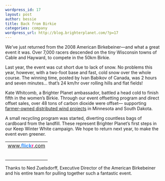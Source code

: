```yaml
--- 
wordpress_id: 17
layout: post
author: bessie
title: Back from Birkie
categories: company
wordpress_url: http://blog.brighterplanet.com/?p=17
---
```

We’ve just returned from the 2008 American Birkebeiner—and what a great event it was. Over 7,000 racers descended on the tiny Wisconsin towns of Cable and Hayward, to compete in the 50km Birkie.

Last year, the event was cut short due to lack of snow. No problems this year, however, with a two-foot base and fast, cold snow over the whole course. The winning time, posted by Ivan Babikov of Canada, was 2 hours and seven minutes… that’s 24 km/hr over rolling hills and flat fields!

Kate Whitcomb, a Brighter Planet ambassador, battled a head cold to finish fifth in the women’s Birkie. Through our event offsetting program and direct offset sales, over 48 tons of carbon dioxide were offset— supporting <a href="http://brighterplanet.com/projects/farmer_owned_distributed_wind">farmer-owned distributed wind projects</a> in Minnesota and South Dakota.

A small recycling program was started, diverting countless bags of cardboard from the landfill. These represent Brighter Planet’s first steps in our Keep Winter White campaign. We hope to return next year, to make the event even greener.

<!-- #flickr_badge_source_txt {padding:0; font: 11px Arial, Helvetica, Sans serif; color:#666666;} #flickr_badge_icon {display:block !important; margin:0 !important; border: 1px solid rgb(0, 0, 0) !important;} #flickr_icon_td {padding:0 5px 0 0 !important;} .flickr_badge_image {text-align:center !important;} .flickr_badge_image img {border: 1px solid black !important;} #flickr_www {display:block; padding:0 10px 0 10px !important; font: 11px Arial, Helvetica, Sans serif !important; color:#3993ff !important;} #flickr_badge_uber_wrapper a:hover, #flickr_badge_uber_wrapper a:link, #flickr_badge_uber_wrapper a:active, #flickr_badge_uber_wrapper a:visited {text-decoration:none !important; background:inherit !important;color:#3993ff;} #flickr_badge_wrapper {background-color:#ffffff;border: solid 1px #000000} #flickr_badge_source {padding:0 !important; font: 11px Arial, Helvetica, Sans serif !important; color:#666666 !important;} -->
<table id="flickr_badge_uber_wrapper" border="0" cellspacing="10" cellpadding="0">
<tbody>
<tr>
<td><a id="flickr_www" onclick="window.open(this.href);return false;" href="http://www.flickr.com">www.<strong style="color:#3993ff">flick<span style="color: #ff1c92;">r</span></strong>.com</a>
<table id="flickr_badge_wrapper" border="0" cellspacing="10" cellpadding="0"><script src="http://www.flickr.com/badge_code_v2.gne?count=3&amp;display=random&amp;size=m&amp;layout=v&amp;source=user_set&amp;user=13949611%40N08&amp;set=72157603995509721&amp;context=in%2Fset-72157603995509721%2F" type="text/javascript">&nbsp;</script></table>
</td>
</tr>
</tbody></table>
Thanks to Ned Zuelsdorff, Executive Director of the American Birkebeiner and his entire team for pulling together such a fantastic event.
